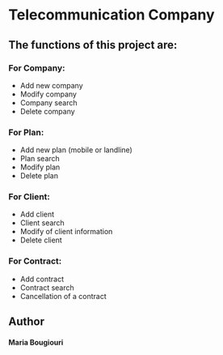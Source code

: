 # Telecommunication Company
## The functions of this project are:
### For Company:
  - Add new company
  - Modify company
  - Company search
  - Delete company
### For Plan:
  - Add new plan (mobile or landline)
  - Plan search
  - Modify plan
  - Delete plan
### For Client:
  - Add client
  - Client search
  - Modify of client information
  - Delete client 
### For Contract:
  - Add contract
  - Contract search
  - Cancellation of a contract
## Author
#### Maria Bougiouri

